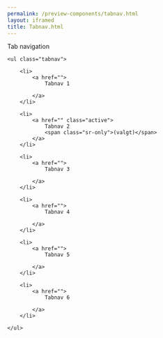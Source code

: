 ```yaml
--- 
permalink: /preview-components/tabnav.html
layout: iframed 
title: Tabnav.html
---
```

<div class="container pb-8">
    <p class="h4">Tab navigation</p>

    <ul class="tabnav">

        <li>
            <a href="">
                Tabnav 1

            </a>
        </li>

        <li>
            <a href="" class="active">
                Tabnav 2
                <span class="sr-only">(valgt)</span>
            </a>
        </li>

        <li>
            <a href="">
                Tabnav 3

            </a>
        </li>

        <li>
            <a href="">
                Tabnav 4

            </a>
        </li>

        <li>
            <a href="">
                Tabnav 5

            </a>
        </li>

        <li>
            <a href="">
                Tabnav 6

            </a>
        </li>

    </ul>

</div>